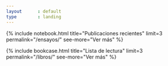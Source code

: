 ```yaml
---
layout      : default
type        : landing
---
```


{% include notebook.html title="Publicaciones recientes" limit=3 permalink="/ensayos/" see-more="Ver más" %}

{% include bookcase.html title="Lista de lectura" limit=3 permalink="/libros/" see-more="Ver más" %}

